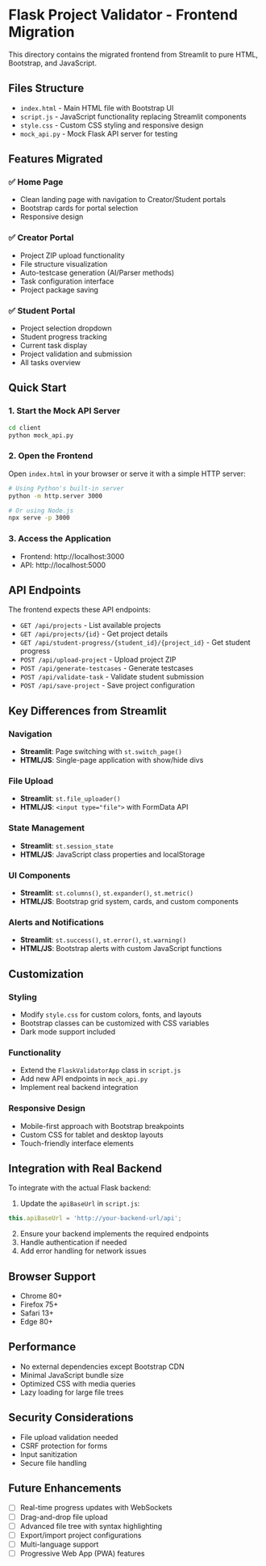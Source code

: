 # Flask Project Validator - Frontend Migration

This directory contains the migrated frontend from Streamlit to pure HTML, Bootstrap, and JavaScript.

## Files Structure

- `index.html` - Main HTML file with Bootstrap UI
- `script.js` - JavaScript functionality replacing Streamlit components
- `style.css` - Custom CSS styling and responsive design
- `mock_api.py` - Mock Flask API server for testing

## Features Migrated

### ✅ Home Page
- Clean landing page with navigation to Creator/Student portals
- Bootstrap cards for portal selection
- Responsive design

### ✅ Creator Portal
- Project ZIP upload functionality
- File structure visualization
- Auto-testcase generation (AI/Parser methods)
- Task configuration interface
- Project package saving

### ✅ Student Portal
- Project selection dropdown
- Student progress tracking
- Current task display
- Project validation and submission
- All tasks overview

## Quick Start

### 1. Start the Mock API Server
```bash
cd client
python mock_api.py
```

### 2. Open the Frontend
Open `index.html` in your browser or serve it with a simple HTTP server:

```bash
# Using Python's built-in server
python -m http.server 3000

# Or using Node.js
npx serve -p 3000
```

### 3. Access the Application
- Frontend: http://localhost:3000
- API: http://localhost:5000

## API Endpoints

The frontend expects these API endpoints:

- `GET /api/projects` - List available projects
- `GET /api/projects/{id}` - Get project details
- `GET /api/student-progress/{student_id}/{project_id}` - Get student progress
- `POST /api/upload-project` - Upload project ZIP
- `POST /api/generate-testcases` - Generate testcases
- `POST /api/validate-task` - Validate student submission
- `POST /api/save-project` - Save project configuration

## Key Differences from Streamlit

### Navigation
- **Streamlit**: Page switching with `st.switch_page()`
- **HTML/JS**: Single-page application with show/hide divs

### File Upload
- **Streamlit**: `st.file_uploader()`
- **HTML/JS**: `<input type="file">` with FormData API

### State Management
- **Streamlit**: `st.session_state`
- **HTML/JS**: JavaScript class properties and localStorage

### UI Components
- **Streamlit**: `st.columns()`, `st.expander()`, `st.metric()`
- **HTML/JS**: Bootstrap grid system, cards, and custom components

### Alerts and Notifications
- **Streamlit**: `st.success()`, `st.error()`, `st.warning()`
- **HTML/JS**: Bootstrap alerts with custom JavaScript functions

## Customization

### Styling
- Modify `style.css` for custom colors, fonts, and layouts
- Bootstrap classes can be customized with CSS variables
- Dark mode support included

### Functionality
- Extend the `FlaskValidatorApp` class in `script.js`
- Add new API endpoints in `mock_api.py`
- Implement real backend integration

### Responsive Design
- Mobile-first approach with Bootstrap breakpoints
- Custom CSS for tablet and desktop layouts
- Touch-friendly interface elements

## Integration with Real Backend

To integrate with the actual Flask backend:

1. Update the `apiBaseUrl` in `script.js`:
```javascript
this.apiBaseUrl = 'http://your-backend-url/api';
```

2. Ensure your backend implements the required endpoints
3. Handle authentication if needed
4. Add error handling for network issues

## Browser Support

- Chrome 80+
- Firefox 75+
- Safari 13+
- Edge 80+

## Performance

- No external dependencies except Bootstrap CDN
- Minimal JavaScript bundle size
- Optimized CSS with media queries
- Lazy loading for large file trees

## Security Considerations

- File upload validation needed
- CSRF protection for forms
- Input sanitization
- Secure file handling

## Future Enhancements

- [ ] Real-time progress updates with WebSockets
- [ ] Drag-and-drop file upload
- [ ] Advanced file tree with syntax highlighting
- [ ] Export/import project configurations
- [ ] Multi-language support
- [ ] Progressive Web App (PWA) features
